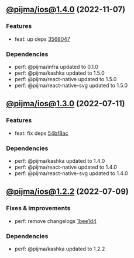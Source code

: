 ## [@pijma/ios@1.4.0](https://github.com/qiwi/pijma-native/compare/2022.7.11-pijma.ios.1.3.0-f0...2022.11.7-pijma.ios.1.4.0-f0) (2022-11-07)

### Features
* feat: up deps [3568047](https://github.com/qiwi/pijma-native/commit/3568047ec3c5c37e0627901e4703affd37bb614c)

### Dependencies
* perf: @pijma/infra updated to 0.1.0
* perf: @pijma/kashka updated to 1.5.0
* perf: @pijma/react-native updated to 1.5.0
* perf: @pijma/react-native-svg updated to 1.5.0

## [@pijma/ios@1.3.0](https://github.com/qiwi/pijma-native/compare/2022.7.9-pijma.ios.1.2.2-f0...2022.7.11-pijma.ios.1.3.0-f0) (2022-07-11)

### Features
* feat: fix deps [54bf8ac](https://github.com/qiwi/pijma-native/commit/54bf8ac7d9286f16cb705ce7ad842b3f088a23cf)

### Dependencies
* perf: @pijma/kashka updated to 1.4.0
* perf: @pijma/react-native updated to 1.4.0
* perf: @pijma/react-native-svg updated to 1.4.0

## [@pijma/ios@1.2.2](https://github.com/qiwi/pijma-native/compare/undefined...2022.7.9-pijma.ios.1.2.2-f0) (2022-07-09)

### Fixes & improvements
* perf: remove changelogs [1bee1d4](https://github.com/qiwi/pijma-native/commit/1bee1d4127ce5755048613b7040f2f74b74d32d7)

### Dependencies
* perf: @pijma/kashka updated to 1.2.2
